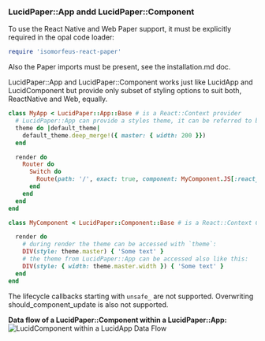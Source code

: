 ### LucidPaper::App andd LucidPaper::Component
To use the React Native and Web Paper support, it must be explicitly required in the opal code loader:
```ruby
require 'isomorfeus-react-paper'
```
Also the Paper imports must be present, see the installation.md doc.

LucidPaper::App and LucidPaper::Component works just like LucidApp and LucidComponent but provide only subset of styling options
to suit both, ReactNative and Web, equally.
```ruby
class MyApp < LucidPaper::App::Base # is a React::Context provider
  # LucidPaper::App can provide a styles theme, it can be referred to by the LucidPaper::Component theme method, see below
  theme do |default_theme|
    default_theme.deep_merge!({ master: { width: 200 }})
  end

  render do
    Router do
      Switch do
        Route(path: '/', exact: true, component: MyComponent.JS[:react_component])
      end
    end
  end
end

class MyComponent < LucidPaper::Component::Base # is a React::Context Consumer

  render do
    # during render the theme can be accessed with `theme`:
    DIV(style: theme.master) { 'Some text' }
    # the theme from LucidPaper::App can be accessed also like this:
    DIV(style: { width: theme.master.width }) { 'Some text' }
  end
end
```

The lifecycle callbacks starting with `unsafe_` are not supported.
Overwriting should_component_update is also not supported.

**Data flow of a LucidPaper::Component within a LucidPaper::App:**
![LucidComponent within a LucidApp Data Flow](https://raw.githubusercontent.com/isomorfeus/isomorfeus-react/master/images/data_flow_lucid_component.png)
